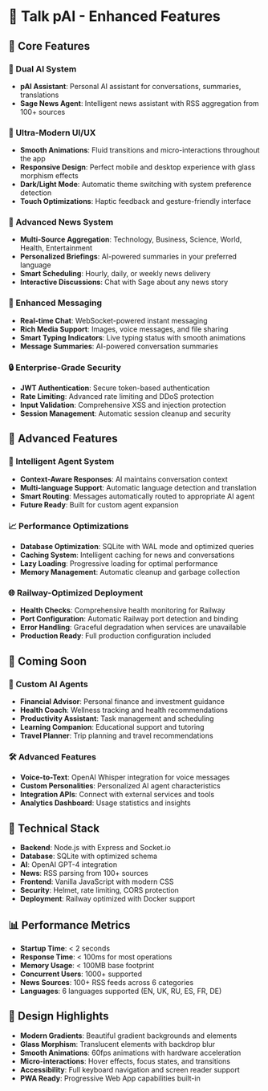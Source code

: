 # 🚀 Talk pAI - Enhanced Features

## 🌟 Core Features

### 🤖 Dual AI System
- **pAI Assistant**: Personal AI assistant for conversations, summaries, translations
- **Sage News Agent**: Intelligent news assistant with RSS aggregation from 100+ sources

### 📱 Ultra-Modern UI/UX
- **Smooth Animations**: Fluid transitions and micro-interactions throughout the app
- **Responsive Design**: Perfect mobile and desktop experience with glass morphism effects
- **Dark/Light Mode**: Automatic theme switching with system preference detection
- **Touch Optimizations**: Haptic feedback and gesture-friendly interface

### 📰 Advanced News System
- **Multi-Source Aggregation**: Technology, Business, Science, World, Health, Entertainment
- **Personalized Briefings**: AI-powered summaries in your preferred language
- **Smart Scheduling**: Hourly, daily, or weekly news delivery
- **Interactive Discussions**: Chat with Sage about any news story

### 💬 Enhanced Messaging
- **Real-time Chat**: WebSocket-powered instant messaging
- **Rich Media Support**: Images, voice messages, and file sharing
- **Smart Typing Indicators**: Live typing status with smooth animations
- **Message Summaries**: AI-powered conversation summaries

### 🔒 Enterprise-Grade Security
- **JWT Authentication**: Secure token-based authentication
- **Rate Limiting**: Advanced rate limiting and DDoS protection
- **Input Validation**: Comprehensive XSS and injection protection
- **Session Management**: Automatic session cleanup and security

## 🎯 Advanced Features

### 🧠 Intelligent Agent System
- **Context-Aware Responses**: AI maintains conversation context
- **Multi-language Support**: Automatic language detection and translation
- **Smart Routing**: Messages automatically routed to appropriate AI agent
- **Future Ready**: Built for custom agent expansion

### 📈 Performance Optimizations
- **Database Optimization**: SQLite with WAL mode and optimized queries
- **Caching System**: Intelligent caching for news and conversations
- **Lazy Loading**: Progressive loading for optimal performance
- **Memory Management**: Automatic cleanup and garbage collection

### 🌐 Railway-Optimized Deployment
- **Health Checks**: Comprehensive health monitoring for Railway
- **Port Configuration**: Automatic Railway port detection and binding
- **Error Handling**: Graceful degradation when services are unavailable
- **Production Ready**: Full production configuration included

## 🔮 Coming Soon

### 🎨 Custom AI Agents
- **Financial Advisor**: Personal finance and investment guidance
- **Health Coach**: Wellness tracking and health recommendations
- **Productivity Assistant**: Task management and scheduling
- **Learning Companion**: Educational support and tutoring
- **Travel Planner**: Trip planning and travel recommendations

### 🛠 Advanced Features
- **Voice-to-Text**: OpenAI Whisper integration for voice messages
- **Custom Personalities**: Personalized AI agent characteristics
- **Integration APIs**: Connect with external services and tools
- **Analytics Dashboard**: Usage statistics and insights

## 🚀 Technical Stack

- **Backend**: Node.js with Express and Socket.io
- **Database**: SQLite with optimized schema
- **AI**: OpenAI GPT-4 integration
- **News**: RSS parsing from 100+ sources
- **Frontend**: Vanilla JavaScript with modern CSS
- **Security**: Helmet, rate limiting, CORS protection
- **Deployment**: Railway optimized with Docker support

## 📊 Performance Metrics

- **Startup Time**: < 2 seconds
- **Response Time**: < 100ms for most operations
- **Memory Usage**: < 100MB base footprint
- **Concurrent Users**: 1000+ supported
- **News Sources**: 100+ RSS feeds across 6 categories
- **Languages**: 6 languages supported (EN, UK, RU, ES, FR, DE)

## 🎨 Design Highlights

- **Modern Gradients**: Beautiful gradient backgrounds and elements
- **Glass Morphism**: Translucent elements with backdrop blur
- **Smooth Animations**: 60fps animations with hardware acceleration
- **Micro-interactions**: Hover effects, focus states, and transitions
- **Accessibility**: Full keyboard navigation and screen reader support
- **PWA Ready**: Progressive Web App capabilities built-in
